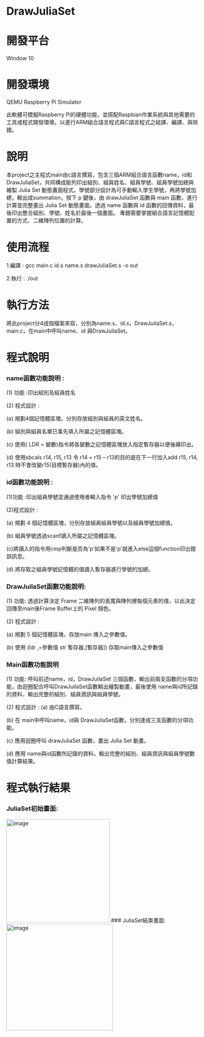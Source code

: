 # DrawJuliaSet

# 開發平台
Window 10

# 開發環境
QEMU Raspberry Pi Simulator

此軟體可模擬Raspberry Pi的硬體功能，並搭配Raspbian作業系統與其他需要的工具或程式開發環境，以進行ARM組合語言程式與C語言程式之組譯、編譯、與除錯。

# 說明
本project之主程式main由c語言撰寫，包含三個ARM組合語言函數name，id和DrawJuliaSet，共同構成能列印出組別、組員姓名、組員學號、組員學號加總與繪製 Julia Set 動態畫面程式，學號部分設計為可手動輸入學生學號，再將學號加總，輸出成summation，按下 p 鍵後，由 drawJuliaSet 函數與 main 函數，進行計算並完整畫出 Julia Set 動態畫面。透過 name 函數與 id 函數的回傳資料，最後印出整合組別、學號、姓名於最後一個畫面。 
專題需要掌握組合語言記憶體配置的方式、二維陣列位置的計算。 

# 使用流程
1.編譯 : gcc main.c id.s name.s drawJuliaSet.s -o out

2.執行 : ./out

# 執行方法
將此project分4成個檔案來寫，分別為name.s、id.s，DrawJuilaSet.s，main.c，在main中呼叫name、id 與DrawJuilaSet。  

# 程式說明
### name函數功能說明 :

(1) 功能 :印出組別及組員姓名

(2) 程式設計 : 

(a) 規劃4個記憶體區塊，分別存放組別與組員的英文姓名。

(b) 組別與組員名單已事先填入所屬之記憶體區塊。

(c) 使用( LDR = 變數)指令將各變數之記憶體區塊放入指定暫存器以便後續印出。

(d) 使用sbcals r14, r15, r13 令 r14 = r15 – r13的目的是在下一行加入add r15, r14, r13 時不會改變r15(目標暫存器)內的值。

### id函數功能說明 :

(1)功能 :印出組員學號並通過使用者輸入指令 'p' 印出學號加總值 

(2)程式設計 : 

  (a) 規劃 4 個記憶體區塊，分別存放組員組員學號以及組員學號加總值。 
  
  (b) 組員學號透過scanf讀入所屬之記憶體區塊。 
  
  (c)將讀入的指令用cmp判斷是否為'p'如果不是'p'就進入else這個function印出錯誤訊息。 
  
  (d) 將存取之組員學號記憶體的值讀入暫存器進行學號的加總。


### DrawJuilaSet函數功能說明:

(1) 功能:  透過計算決定 Frame 二維陣列的長寬與陣列裡每個元素的值，以此決定回傳至main後Frame Buffer上的 Pixel 顏色。

(2) 程式設計 : 

  (a) 規劃 5 個記憶體區塊，存放main 傳入之參數值。 
  
  (b) 使用 (ldr ,=參數值 str 暫存器,[暫存器]) 存取main傳入之參數值 
  
### Main函數功能說明
(1) 功能: 呼叫前述name，id，DrawJuilaSet 三個函數，輸出前兩支函數的分項功能，由迴圈配合呼叫DrawJuilaSet函數輸出繪製動畫，最後使用 name與id所記錄的資料，輸出完整的組別、組員資訊與組員學號。

(2) 程式設計 : 
 (a) 由C語言撰寫。 
 
 (b) 在 main中呼叫name，id與 DrawJuilaSet函數，分別達成三支函數的分項功能。
 
 (c) 應用迴圈呼叫 drawJuliaSet 函數，畫出 Julia Set 動畫。
 
 (d) 應用 name與id函數所記錄的資料，輸出完整的組別、組員資訊與組員學號數值計算結果。
 
# 程式執行結果

### JuliaSet初始畫面:
<img width="271" alt="image" src="https://user-images.githubusercontent.com/95215851/191271542-d2a3da1d-e809-4f7e-b54b-7c22187b7476.png">
### JuliaSet結束畫面:
<img width="280" alt="image" src="https://user-images.githubusercontent.com/95215851/191271643-5b42cc74-5b71-474e-8c05-7d3d44039d68.png">


